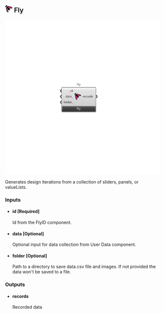 ## ![Fly](../../images/icons/Fly.png) Fly

![Fly](../../images/components/Fly.png)

Generates design iterations from a collection of sliders, panels, or valueLists.

### Inputs

* #### id [Required]

  Id from the FlyID component.

* #### data [Optional]

  Optional input for data collection from User Data component.

* #### folder [Optional]

  Path to a directory to save data.csv file and images. If not provided the data won't be saved  to a file.

### Outputs

* #### records

  Recorded data
